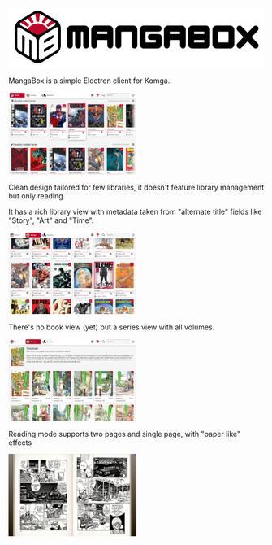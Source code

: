 <picture><img alt="MangaBox Logo" src="mangabox-logo-name.png" height=120px></picture>

MangaBox is a simple Electron client for Komga.

<picture><img alt="MangaBox main UI" src=".localassets/MangaBox_001.png" width=50%></picture>

Clean design tailored for few libraries, it doesn't feature library management but only reading.

It has a rich library view with metadata taken from "alternate title" fields like "Story", "Art" and "Time". 

<picture><img alt="MangaBox main UI" src=".localassets/MangaBox_002.png" width=50%></picture>

There's no book view (yet) but a series view with all volumes.

<picture><img alt="MangaBox main UI" src=".localassets/MangaBox_004.png" width=50%></picture>

Reading mode supports two pages and single page, with "paper like" effects

<picture><img alt="MangaBox main UI" src=".localassets/MangaBox_003.png" width=50%></picture>
